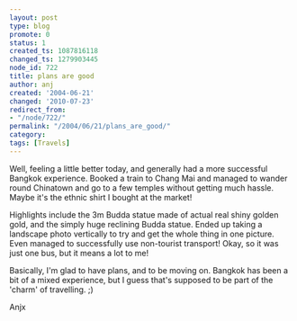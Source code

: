 ```yaml
---
layout: post
type: blog
promote: 0
status: 1
created_ts: 1087816118
changed_ts: 1279903445
node_id: 722
title: plans are good
author: anj
created: '2004-06-21'
changed: '2010-07-23'
redirect_from:
- "/node/722/"
permalink: "/2004/06/21/plans_are_good/"
category:
tags: [Travels]
---
```

Well, feeling a little better today, and generally had a more successful Bangkok experience.  Booked a train to Chang Mai and managed to wander round Chinatown and go to a few temples without getting much hassle.  Maybe it's the ethnic shirt I bought at the market!  
<!--break-->
Highlights include the 3m Budda statue made of actual real shiny golden gold, and the simply huge reclining Budda statue.  Ended up taking a landscape photo vertically to try and get the whole thing in one picture.  Even managed to successfully use non-tourist transport!  Okay, so it was just one bus, but it means a lot to me!

Basically, I'm glad to have plans, and to be moving on.  Bangkok has been a bit of a mixed experience, but I guess that's supposed to be part of the 'charm' of travelling. ;)

Anjx
